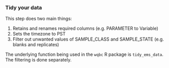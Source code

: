 ### Tidy your data

This step does two main things:
1. Retains and renames required columns (e.g. PARAMETER to Variable)
1. Sets the timezone to PST
1. Filter out unwanted values of SAMPLE_CLASS and SAMPLE_STATE (e.g. blanks and replicates)

The underlying function being used in the `wqbc` R package is `tidy_ems_data`. The filtering is done separately.
